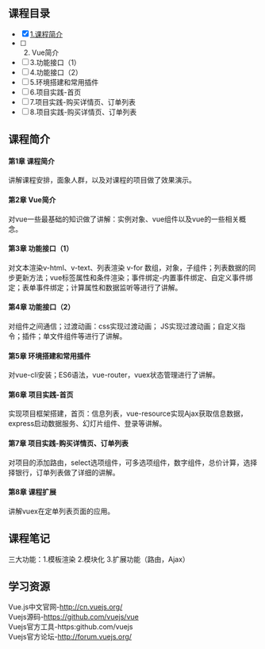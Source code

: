## 课程目录 
- [x] [1.课程简介](https://github.com/honglyan/demo/blob/master/Vue.js/Vue.js2.0-1.md)
- [ ] 2. Vue简介
- [ ] 3.功能接口（1）
- [ ] 4.功能接口（2）
- [ ] 5.环境搭建和常用插件
- [ ] 6.项目实践-首页
- [ ] 7.项目实践-购买详情页、订单列表
- [ ] 8.项目实践-购买详情页、订单列表

## 课程简介
#### 第1章 课程简介
讲解课程安排，面象人群，以及对课程的项目做了效果演示。
#### 第2章 Vue简介
对vue一些最基础的知识做了讲解：实例对象、vue组件以及vue的一些相关概念。
#### 第3章 功能接口（1）
对文本渲染v-html、v-text、列表渲染 v-for 数组，对象，子组件；列表数据的同步更新方法；vue标签属性和条件渲染；事件绑定-内置事件绑定、自定义事件绑定；表单事件绑定；计算属性和数据监听等进行了讲解。
#### 第4章 功能接口（2）
对组件之间通信；过渡动画：css实现过渡动画； JS实现过渡动画；自定义指令；插件；单文件组件等进行了讲解。
#### 第5章 环境搭建和常用插件
对vue-cli安装；ES6语法，vue-router，vuex状态管理进行了讲解。
#### 第6章 项目实践-首页
实现项目框架搭建，首页：信息列表，vue-resource实现Ajax获取信息数据，express启动数据服务、幻灯片组件、登录等讲解。
#### 第7章 项目实践-购买详情页、订单列表
对项目的添加路由，select选项组件，可多选项组件，数字组件，总价计算，选择择银行，订单列表做了详细的讲解。
#### 第8章 课程扩展
讲解vuex在定单列表页面的应用。

## 课程笔记  
三大功能：1.模板渲染 2.模块化 3.扩展功能（路由，Ajax）

## 学习资源  
Vue.js中文官网-http://cn.vuejs.org/  
Vuejs源码-https://github.com/vuejs/vue  
Vuejs官方工具-https:github.com/vuejs  
Vuejs官方论坛-http://forum.vuejs.org/  


